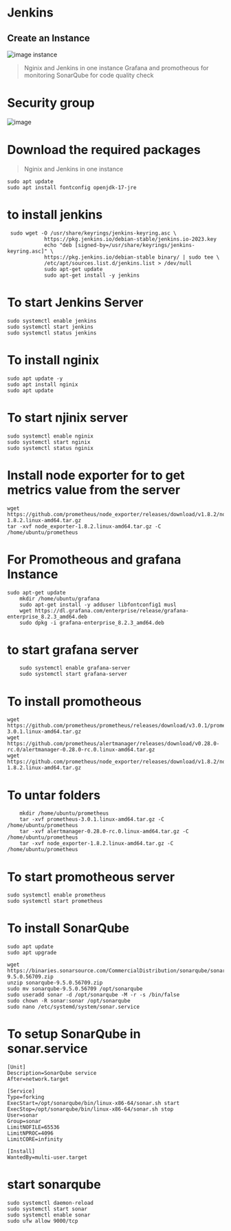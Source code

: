 # Jenkins

## Create an Instance 
![image](https://github.com/user-attachments/assets/00c40c51-c616-40cb-a755-298162c74572)
instance 
> Nginix and Jenkins in one instance
> Grafana and promotheous for monitoring
> SonarQube for code quality check

# Security group 
![image](https://github.com/user-attachments/assets/1c8135d7-d237-4263-9ec1-4dcc941c5391)

# Download the required packages 
> Nginix and Jenkins in one instance

```
sudo apt update
sudo apt install fontconfig openjdk-17-jre
```
# to install jenkins
```
 sudo wget -O /usr/share/keyrings/jenkins-keyring.asc \
            https://pkg.jenkins.io/debian-stable/jenkins.io-2023.key
            echo "deb [signed-by=/usr/share/keyrings/jenkins-keyring.asc]" \
            https://pkg.jenkins.io/debian-stable binary/ | sudo tee \
            /etc/apt/sources.list.d/jenkins.list > /dev/null
            sudo apt-get update
            sudo apt-get install -y jenkins
```
# To start Jenkins Server 
```
sudo systemctl enable jenkins
sudo systemctl start jenkins
sudo systemctl status jenkins
```
# To install nginix
```
sudo apt update -y
sudo apt install nginix
sudo apt update
```
# To start njinix server
```
sudo systemctl enable nginix
sudo systemctl start nginix
sudo systemctl status nginix
```

# Install node exporter for to get metrics value from the server

```
wget https://github.com/prometheus/node_exporter/releases/download/v1.8.2/node_exporter-1.8.2.linux-amd64.tar.gz
tar -xvf node_exporter-1.8.2.linux-amd64.tar.gz -C /home/ubuntu/prometheus
```


# For Promotheous and grafana Instance

```
sudo apt-get update
    mkdir /home/ubuntu/grafana
    sudo apt-get install -y adduser libfontconfig1 musl
    wget https://dl.grafana.com/enterprise/release/grafana-enterprise_8.2.3_amd64.deb
    sudo dpkg -i grafana-enterprise_8.2.3_amd64.deb
```
# to start grafana server
```
    sudo systemctl enable grafana-server
    sudo systemctl start grafana-server
```
# To install promotheous
```
wget https://github.com/prometheus/prometheus/releases/download/v3.0.1/prometheus-3.0.1.linux-amd64.tar.gz
wget https://github.com/prometheus/alertmanager/releases/download/v0.28.0-rc.0/alertmanager-0.28.0-rc.0.linux-amd64.tar.gz
wget https://github.com/prometheus/node_exporter/releases/download/v1.8.2/node_exporter-1.8.2.linux-amd64.tar.gz
```
# To untar folders
```
    mkdir /home/ubuntu/prometheus
    tar -xvf prometheus-3.0.1.linux-amd64.tar.gz -C /home/ubuntu/prometheus
    tar -xvf alertmanager-0.28.0-rc.0.linux-amd64.tar.gz -C /home/ubuntu/prometheus
    tar -xvf node_exporter-1.8.2.linux-amd64.tar.gz -C /home/ubuntu/prometheus
```
# To start promotheous server
```
sudo systemctl enable prometheus
sudo systemctl start prometheus
```
# To install SonarQube
```
sudo apt update
sudo apt upgrade
```
```
wget https://binaries.sonarsource.com/CommercialDistribution/sonarqube/sonarqube-9.5.0.56709.zip
unzip sonarqube-9.5.0.56709.zip
sudo mv sonarqube-9.5.0.56709 /opt/sonarqube
sudo useradd sonar -d /opt/sonarqube -M -r -s /bin/false
sudo chown -R sonar:sonar /opt/sonarqube
sudo nano /etc/systemd/system/sonar.service
```

# To setup SonarQube in sonar.service

```
[Unit]
Description=SonarQube service
After=network.target

[Service]
Type=forking
ExecStart=/opt/sonarqube/bin/linux-x86-64/sonar.sh start
ExecStop=/opt/sonarqube/bin/linux-x86-64/sonar.sh stop
User=sonar
Group=sonar
LimitNOFILE=65536
LimitNPROC=4096
LimitCORE=infinity

[Install]
WantedBy=multi-user.target
```
# start sonarqube

```
sudo systemctl daemon-reload
sudo systemctl start sonar
sudo systemctl enable sonar
sudo ufw allow 9000/tcp
```


